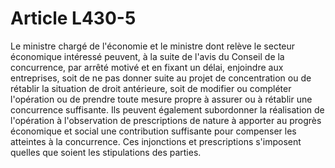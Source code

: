 # Article L430-5

Le ministre chargé de l'économie et le ministre dont relève le secteur économique intéressé peuvent, à la suite de l'avis du Conseil de la concurrence, par arrêté motivé et en fixant un délai, enjoindre aux entreprises, soit de ne pas donner suite au projet de concentration ou de rétablir la situation de droit antérieure, soit de modifier ou compléter l'opération ou de prendre toute mesure propre à assurer ou à rétablir une concurrence suffisante.   Ils peuvent également subordonner la réalisation de l'opération à l'observation de prescriptions de nature à apporter au progrès économique et social une contribution suffisante pour compenser les atteintes à la concurrence.   Ces injonctions et prescriptions s'imposent quelles que soient les stipulations des parties.